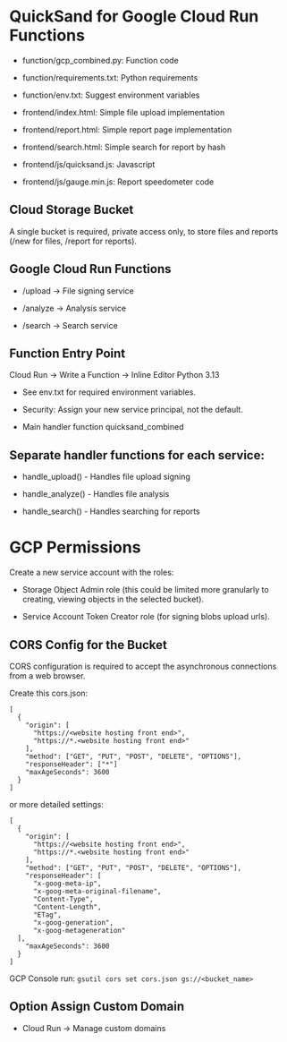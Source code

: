 # QuickSand for Google Cloud Run Functions

- function/gcp_combined.py: Function code

- function/requirements.txt: Python requirements

- function/env.txt: Suggest environment variables

- frontend/index.html: Simple file upload implementation

- frontend/report.html: Simple report page implementation

- frontend/search.html: Simple search for report by hash

- frontend/js/quicksand.js: Javascript

- frontend/js/gauge.min.js: Report speedometer code


## Cloud Storage Bucket

A single bucket is required, private access only, to store files and reports (/new for files, /report for reports).


## Google Cloud Run Functions

- /upload -> File signing service

- /analyze -> Analysis service

- /search -> Search service



## Function Entry Point

Cloud Run -> Write a Function -> Inline Editor
Python 3.13

- See env.txt for required environment variables.

- Security: Assign your new service principal, not the default.

- Main handler function quicksand_combined




## Separate handler functions for each service:

- handle_upload() - Handles file upload signing

- handle_analyze() - Handles file analysis

- handle_search() - Handles searching for reports



# GCP Permissions

Create a new service account with the roles:

- Storage Object Admin role (this could be limited more granularly to creating, viewing objects in the selected bucket).

- Service Account Token Creator role (for signing blobs upload urls).



## CORS Config for the Bucket

CORS configuration is required to accept the asynchronous connections from a web browser.


Create this cors.json:

```
[
  {
    "origin": [
      "https://<website hosting front end>",
      "https://*.<website hosting front end>"
    ],
    "method": ["GET", "PUT", "POST", "DELETE", "OPTIONS"],
    "responseHeader": ["*"]
    "maxAgeSeconds": 3600
  }
]
```
or more detailed settings:

```
[
  {
    "origin": [
      "https://<website hosting front end>",
      "https://*.<website hosting front end>"
    ],
    "method": ["GET", "PUT", "POST", "DELETE", "OPTIONS"],
    "responseHeader": [
      "x-goog-meta-ip",
      "x-goog-meta-original-filename",
      "Content-Type",
      "Content-Length",
      "ETag",
      "x-goog-generation",
      "x-goog-metageneration"
  ],
    "maxAgeSeconds": 3600
  }
]
```
GCP Console run:
`gsutil cors set cors.json gs://<bucket_name>`


## Option Assign Custom Domain

- Cloud Run -> Manage custom domains